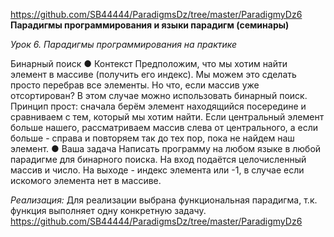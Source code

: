 https://github.com/SB44444/ParadigmsDz/tree/master/ParadigmyDz6  
**Парадигмы программирования и языки парадигм (семинары)**  
  
*Урок 6. Парадигмы программирования на практике*  

Бинарный поиск
● Контекст
Предположим, что мы хотим найти элемент в массиве (получить
его индекс). Мы можем это сделать просто перебрав все элементы.
Но что, если массив уже отсортирован? В этом случае можно
использовать бинарный поиск. Принцип прост: сначала берём
элемент находящийся посередине и сравниваем с тем, который мы
хотим найти. Если центральный элемент больше нашего,
рассматриваем массив слева от центрального, а если больше -
справа и повторяем так до тех пор, пока не найдем наш элемент.
● Ваша задача
Написать программу на любом языке в любой парадигме для
бинарного поиска. На вход подаётся целочисленный массив и
число. На выходе - индекс элемента или -1, в случае если искомого
элемента нет в массиве.

*Реализация:*
Для реализации выбрана функциональная парадигма, т.к. функция выполняет одну конкретную задачу. 
https://github.com/SB44444/ParadigmsDz/tree/master/ParadigmyDz6